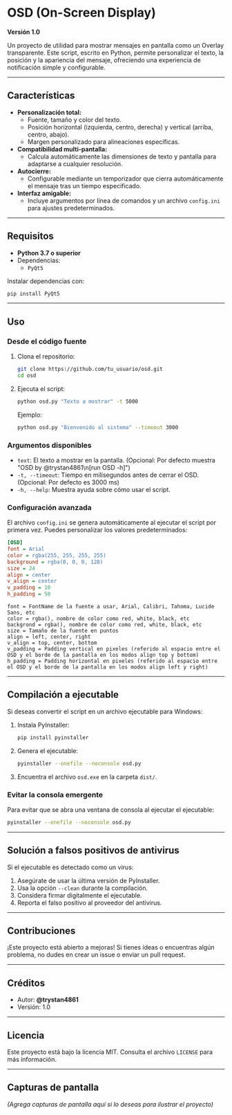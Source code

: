 # OSD (On-Screen Display)

**Versión 1.0**

Un proyecto de utilidad para mostrar mensajes en pantalla como un Overlay transparente. Este script, escrito en Python, permite personalizar el texto, la posición y la apariencia del mensaje, ofreciendo una experiencia de notificación simple y configurable.

---

## Características

- **Personalización total:**
  - Fuente, tamaño y color del texto.
  - Posición horizontal (izquierda, centro, derecha) y vertical (arriba, centro, abajo).
  - Margen personalizado para alineaciones específicas.
- **Compatibilidad multi-pantalla:**
  - Calcula automáticamente las dimensiones de texto y pantalla para adaptarse a cualquier resolución.
- **Autocierre:**
  - Configurable mediante un temporizador que cierra automáticamente el mensaje tras un tiempo especificado.
- **Interfaz amigable:**
  - Incluye argumentos por línea de comandos y un archivo `config.ini` para ajustes predeterminados.

---

## Requisitos

- **Python 3.7 o superior**
- Dependencias:
  - `PyQt5`

Instalar dependencias con:

```bash
pip install PyQt5
```

---

## Uso

### Desde el código fuente

1. Clona el repositorio:
   ```bash
   git clone https://github.com/tu_usuario/osd.git
   cd osd
   ```
2. Ejecuta el script:
   ```bash
   python osd.py "Texto a mostrar" -t 5000
   ```
   Ejemplo:
   ```bash
   python osd.py "Bienvenido al sistema" --timeout 3000
   ```

### Argumentos disponibles

- `text`: El texto a mostrar en la pantalla. (Opcional: Por defecto muestra "OSD by @trystan4861\n[run OSD -h]")
- `-t, --timeout`: Tiempo en milisegundos antes de cerrar el OSD. (Opcional: Por defecto es 3000 ms)
- `-h, --help`: Muestra ayuda sobre cómo usar el script.

### Configuración avanzada

El archivo `config.ini` se genera automáticamente al ejecutar el script por primera vez. Puedes personalizar los valores predeterminados:

```ini
[OSD]
font = Arial
color = rgba(255, 255, 255, 255)
background = rgba(0, 0, 0, 128)
size = 24
align = center
v_align = center
v_padding = 10
h_padding = 50
```
```
font = FontName de la fuente a usar, Arial, Calibri, Tahoma, Lucide Sans, etc
color = rgba(), nombre de color como red, white, black, etc
backgrond = rgba(), nombre de color como red, white, black, etc
size = Tamaño de la fuente en puntos
align = left, center, right
v_align = top, center, bottom
v_padding = Padding vertical en pixeles (referido al espacio entre el OSD y el borde de la pantalla en los modos align top y bottom)
h_padding = Padding horizontal en pixeles (referido al espacio entre el OSD y el borde de la pantalla en los modos align left y right)
```
---

## Compilación a ejecutable

Si deseas convertir el script en un archivo ejecutable para Windows:

1. Instala PyInstaller:
   ```bash
   pip install pyinstaller
   ```
2. Genera el ejecutable:
   ```bash
   pyinstaller --onefile --noconsole osd.py
   ```
3. Encuentra el archivo `osd.exe` en la carpeta `dist/`.

### Evitar la consola emergente

Para evitar que se abra una ventana de consola al ejecutar el ejecutable:

```bash
pyinstaller --onefile --noconsole osd.py
```

---

## Solución a falsos positivos de antivirus

Si el ejecutable es detectado como un virus:

1. Asegúrate de usar la última versión de PyInstaller.
2. Usa la opción `--clean` durante la compilación.
3. Considera firmar digitalmente el ejecutable.
4. Reporta el falso positivo al proveedor del antivirus.

---

## Contribuciones

¡Este proyecto está abierto a mejoras! Si tienes ideas o encuentras algún problema, no dudes en crear un issue o enviar un pull request.

---

## Créditos

- Autor: **@trystan4861**
- Versión: 1.0

---

## Licencia

Este proyecto está bajo la licencia MIT. Consulta el archivo `LICENSE` para más información.

---

## Capturas de pantalla

*(Agrega capturas de pantalla aquí si lo deseas para ilustrar el proyecto)*

